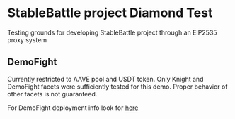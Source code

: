 # StableBattle project Diamond Test
Testing grounds for developing StableBattle project through an EIP2535 proxy system

## DemoFight

Currently restricted to AAVE pool and USDT token.
Only Knight and DemoFight facets were sufficiently tested for this demo. Proper behavior of other facets is not guaranteed.

For DemoFight deployment info look for [here](https://github.com/StableBattle/abi.stablebattle.io/blob/main/JOURNAL.md)